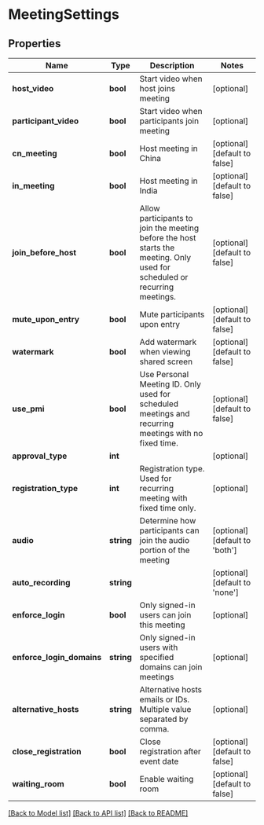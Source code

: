 # MeetingSettings

## Properties
Name | Type | Description | Notes
------------ | ------------- | ------------- | -------------
**host_video** | **bool** | Start video when host joins meeting | [optional] 
**participant_video** | **bool** | Start video when participants join meeting | [optional] 
**cn_meeting** | **bool** | Host meeting in China | [optional] [default to false]
**in_meeting** | **bool** | Host meeting in India | [optional] [default to false]
**join_before_host** | **bool** | Allow participants to join the meeting before the host starts the meeting. Only used for scheduled or recurring meetings. | [optional] [default to false]
**mute_upon_entry** | **bool** | Mute participants upon entry | [optional] [default to false]
**watermark** | **bool** | Add watermark when viewing shared screen | [optional] [default to false]
**use_pmi** | **bool** | Use Personal Meeting ID. Only used for scheduled meetings and recurring meetings with no fixed time. | [optional] [default to false]
**approval_type** | **int** |  | [optional] 
**registration_type** | **int** | Registration type. Used for recurring meeting with fixed time only. | [optional] 
**audio** | **string** | Determine how participants can join the audio portion of the meeting | [optional] [default to 'both']
**auto_recording** | **string** |  | [optional] [default to 'none']
**enforce_login** | **bool** | Only signed-in users can join this meeting | [optional] 
**enforce_login_domains** | **string** | Only signed-in users with specified domains can join meetings | [optional] 
**alternative_hosts** | **string** | Alternative hosts emails or IDs. Multiple value separated by comma. | [optional] 
**close_registration** | **bool** | Close registration after event date | [optional] [default to false]
**waiting_room** | **bool** | Enable waiting room | [optional] [default to false]

[[Back to Model list]](../README.md#documentation-for-models) [[Back to API list]](../README.md#documentation-for-api-endpoints) [[Back to README]](../README.md)


